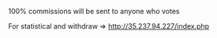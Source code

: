 100% commissions will be sent to anyone who votes

For statistical and withdraw => http://35.237.94.227/index.php
